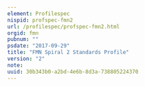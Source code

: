 ```yaml
---
element: Profilespec
nispid: profspec-fmn2
url: /profilespec/profspec-fmn2.html
orgid: fmn
pubnum: ""
psdate: "2017-09-29"
title: "FMN Spiral 2 Standards Profile"
version: "2"
note:
uuid: 30b343b0-a2bd-4e6b-8d3a-738805224370
---
```

